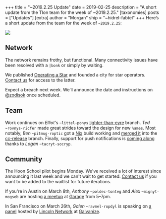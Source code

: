 +++
title = "~2019.2.25 Update"
date = 2019-02-25
description = "A short update from the Tlon team for the week of ~2019.2.25."
[taxonomies]
posts = ["Updates"]
[extra]
author = "Morgan"
ship = "~hidrel-fabtel"
+++
Here’s a short update from the team for the week of `~2019.2.25`:

![](https://media.urbit.org/site/posts/updates/~2019.2.25-update-1.jpg")

## Network

The network remains frothy, but functional. Many connectivity issues have been resolved with a `|bonk` or simply by waiting.

We published [Operating a Star](https://urbit.org/docs/getting-started/operating-a-star/) and founded a city for star operators. [Contact us](support@urbit.org) for access to the latter.

Expect a breach next week. We’ll announce the date and instructions on [@zodisok](https://twitter.com/zodisok) once scheduled.

## Team

Work continues on *Elliot*'s `~littel-ponys` [lighter-than-eyre](https://github.com/urbit/urbit/tree/lighter-than-eyre) branch. *Ted* `~rovnys-ricfer` made great strides toward the design for new `%ames`. Most notably, *Ben* `~pitmug-roptic` got a [Nix](https://nixos.org/nix/) build working and [merged it](https://github.com/urbit/urbit/pull/1196) into the [cc-release](https://github.com/urbit/urbit/tree/cc-release) branch. Finally, support for push notifications is [coming along](https://github.com/urbit/urbit/pull/1203) thanks to *Logan* `~tacryt-socryp`.

## Community

The Hoon School pilot begins Monday. We've received a lot of interest since announcing it last week and we can't wait to get started. [Contact us](mailto:support@urbit.org) if you want to be added to the waitlist for future iterations.

If you're in Austin on March 8th, *Anthony* `~poldec-tonteg` and *Alex* `~mignyt-mogseb` are hosting [a meetup](https://www.meetup.com/urbit-sf/events/259307805/) at [Garage](https://www.garagetx.com/) from 5–7pm.

In San Francisco on March 26th, *Galen* `~ravmel-ropdyl` is speaking on [a panel](https://www.eventbrite.com/e/the-future-of-free-speech-online-registration-57429323653) hosted by [Lincoln Network](https://joinlincoln.org/) at [Galvanize](https://www.galvanize.com/campuses/san-francisco).